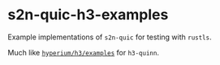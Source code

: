 # s2n-quic-h3-examples

Example implementations of `s2n-quic` for testing with `rustls`.

Much like [`hyperium/h3/examples`](https://github.com/hyperium/h3/tree/master/examples) for `h3-quinn`.

